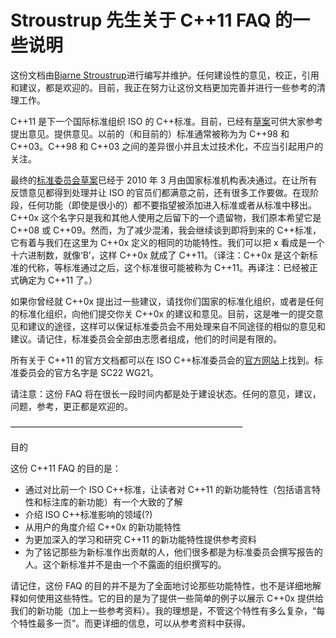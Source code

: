 # Stroustrup 先生关于 C++11 FAQ 的一些说明

这份文档由[Bjarne Stroustrup](http://www.research.att.com/~bs)进行编写并维护。任何建设性的意见，校正，引用和建议，都是欢迎的。目前，我正在努力让这份文档更加完善并进行一些参考的清理工作。

C++11 是下一个国际标准组织 ISO 的 C++标准。目前，已经有[草案](http://www2.research.att.com/~bs/SC22-N-4411.pdf)可供大家参考提出意见。提供意见。以前的（和目前的）标准通常被称为为 C++98 和 C++03。C++98 和 C++03 之间的差异很小并且太过技术化，不应当引起用户的关注。

最终的[标准委员会草案](http://www.open-std.org/jtc1/sc22/wg21/docs/papers/2010/n3092.pdf)已经于 2010 年 3 月由国家标准机构表决通过。在让所有反馈意见都得到处理并让 ISO 的官员们都满意之前，还有很多工作要做。在现阶段，任何功能（即使是很小的）都不要指望被添加进入标准或者从标准中移出。C++0x 这个名字只是我和其他人使用之后留下的一个遗留物，我们原本希望它是 C++08 或 C++09。然而，为了减少混淆，我会继续谈到即将到来的 C++标准，它有着与我们在这里为 C++0x 定义的相同的功能特性。我们可以把 x 看成是一个十六进制数，就像‘B’，这样 C++0x 就成了 C++11。（译注：C++0x 是这个新标准的代称，等标准通过之后，这个标准很可能被称为 C++11。再译注：已经被正式确定为 C++11 了。）

如果你曾经就 C++0x 提出过一些建议，请找你们国家的标准化组织，或者是任何的标准化组织，向他们提交你关 C++0x 的建议和意见。目前，这是唯一的提交意见和建议的途径，这样可以保证标准委员会不用处理来自不同途径的相似的意见和建议。请记住，标准委员会全部由志愿者组成，他们的时间是有限的。

所有关于 C++11 的官方文档都可以在 ISO C++标准委员会的[官方网站](http://www.open-std.org/jtc1/sc22/wg21/docs/papers/)上找到。标准委员会的官方名字是 SC22 WG21。

请注意：这份 FAQ 将在很长一段时间内都是处于建设状态。任何的意见，建议，问题，参考，更正都是欢迎的。

——————————————————————————–

目的

这份 C++11 FAQ 的目的是：

*   通过对比前一个 ISO C++标准，让读者对 C++11 的新功能特性（包括语言特性和标注库的新功能）有一个大致的了解
*   介绍 ISO C++标准影响的领域(?)
*   从用户的角度介绍 C++0x 的新功能特性
*   为更加深入的学习和研究 C++11 的新功能特性提供参考资料
*   为了铭记那些为新标准作出贡献的人，他们很多都是为标准委员会撰写报告的人。这个新标准并不是由一个不露面的组织撰写的。

请记住，这份 FAQ 的目的并不是为了全面地讨论那些功能特性，也不是详细地解释如何使用这些特性。它的目的是为了提供一些简单的例子以展示 C++0x 提供给我们的新功能（加上一些参考资料）。我的理想是，不管这个特性有多么复杂，“每个特性最多一页”。而更详细的信息，可以从参考资料中获得。